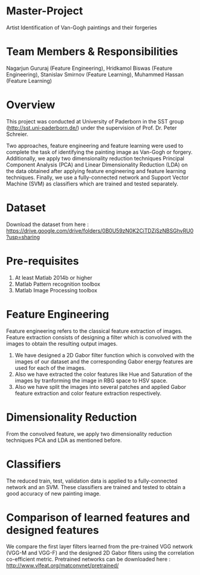 # Master-Project
Artist Identification of Van-Gogh paintings and their forgeries 

# Team Members & Responsibilities

Nagarjun Gururaj (Feature Engineering), Hridkamol Biswas (Feature Engineering), Stanislav Smirnov (Feature Learning), Muhammed Hassan (Feature Learning)

# Overview
This project was conducted at University of Paderborn in the SST group (http://sst.uni-paderborn.de/) under the supervision of Prof. Dr. Peter Schreier. 

Two approaches, feature engineering and feature learning were used to complete the task of identifying the painting image as Van-Gogh or forgery. Additionally, we apply two dimensionality reduction techniques Principal Component Analysis (PCA) and Linear Dimensionality Reduction (LDA) on the data obtained after applying feature engineering and feature learning techniques. Finally, we use a fully-connected network and Support Vector Machine (SVM) as classifiers which are trained and tested separately.

# Dataset

Download the dataset from here :  https://drive.google.com/drive/folders/0B0U59zN0K2CiTDZjSzNBSGhvRU0?usp=sharing

# Pre-requisites

1) At least Matlab 2014b or higher
2) Matlab Pattern recognition toolbox
3) Matlab Image Processing toolbox

# Feature Engineering 
Feature engineering refers to the classical feature extraction of images. Feature extraction consists of designing a filter which is convolved with the images to obtain the resulting output images. 

1) We have designed a 2D Gabor filter function which is convolved with the images of our dataset and the corresponding Gabor energy features are used for each of the images.
2) Also we have extracted the color features like Hue and Saturation of the images by tranforming the image in RBG space to HSV space.
3) Also we have split the images into several patches and applied Gabor feature extraction and color feature extraction respectively.

# Dimensionality Reduction 

From the convolved feature, we apply two dimensionality reduction techniques PCA and LDA as mentioned before.

# Classifiers

The reduced train, test, validation data is applied to a fully-connected network and an SVM. These classifiers are trained and tested to obtain a good accuracy of new painting image.

# Comparison of learned features and designed features

We compare the first layer filters learned from the pre-trained VGG network (VGG-M and VGG-F) and the designed 2D Gabor fliters using the correlation co-efficient metric. Pretrained networks can be downloaded here : http://www.vlfeat.org/matconvnet/pretrained/
